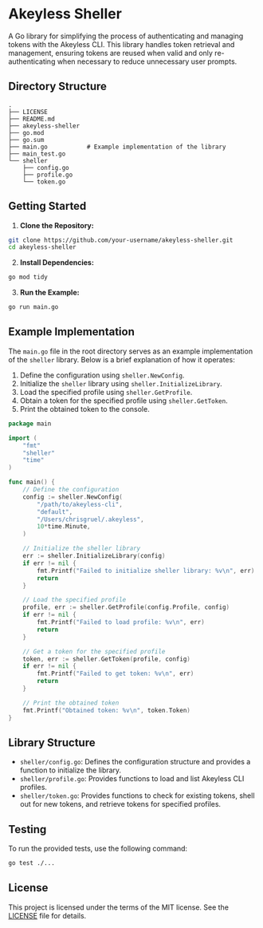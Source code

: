 # Akeyless Sheller

A Go library for simplifying the process of authenticating and managing tokens with the Akeyless CLI. This library handles token retrieval and management, ensuring tokens are reused when valid and only re-authenticating when necessary to reduce unnecessary user prompts.

## Directory Structure

```plaintext
.
├── LICENSE
├── README.md
├── akeyless-sheller
├── go.mod
├── go.sum
├── main.go           # Example implementation of the library
├── main_test.go
└── sheller
    ├── config.go
    ├── profile.go
    └── token.go
```

## Getting Started

1. **Clone the Repository:**

```bash
git clone https://github.com/your-username/akeyless-sheller.git
cd akeyless-sheller
```

2. **Install Dependencies:**

```bash
go mod tidy
```

3. **Run the Example:**

```bash
go run main.go
```

## Example Implementation

The `main.go` file in the root directory serves as an example implementation of the `sheller` library. Below is a brief explanation of how it operates:

1. Define the configuration using `sheller.NewConfig`.
2. Initialize the `sheller` library using `sheller.InitializeLibrary`.
3. Load the specified profile using `sheller.GetProfile`.
4. Obtain a token for the specified profile using `sheller.GetToken`.
5. Print the obtained token to the console.

```go
package main

import (
    "fmt"
    "sheller"
    "time"
)

func main() {
    // Define the configuration
    config := sheller.NewConfig(
        "/path/to/akeyless-cli",
        "default",
        "/Users/chrisgruel/.akeyless",
        10*time.Minute,
    )

    // Initialize the sheller library
    err := sheller.InitializeLibrary(config)
    if err != nil {
        fmt.Printf("Failed to initialize sheller library: %v\n", err)
        return
    }

    // Load the specified profile
    profile, err := sheller.GetProfile(config.Profile, config)
    if err != nil {
        fmt.Printf("Failed to load profile: %v\n", err)
        return
    }

    // Get a token for the specified profile
    token, err := sheller.GetToken(profile, config)
    if err != nil {
        fmt.Printf("Failed to get token: %v\n", err)
        return
    }

    // Print the obtained token
    fmt.Printf("Obtained token: %v\n", token.Token)
}
```

## Library Structure

- `sheller/config.go`: Defines the configuration structure and provides a function to initialize the library.
- `sheller/profile.go`: Provides functions to load and list Akeyless CLI profiles.
- `sheller/token.go`: Provides functions to check for existing tokens, shell out for new tokens, and retrieve tokens for specified profiles.

## Testing

To run the provided tests, use the following command:

```bash
go test ./...
```

## License

This project is licensed under the terms of the MIT license. See the [LICENSE](LICENSE) file for details.